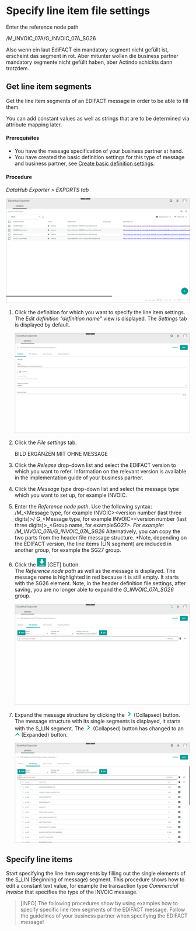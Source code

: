 # Specify line item file settings

Enter the reference node path

/M_INVOIC_07A/G_INVOIC_07A_SG26



Also wenn ein laut EdiFACT ein mandatory segment nicht gefüllt ist, erscheint das segment in rot.
Aber mitunter wollen die business partner mandatory segmente nicht gefüllt haben, aber Actindo schickts dann trotzdem.

## Get line item segments

Get the line item segments of an EDIFACT message in order to be able to fill them.  
  
You can add constant values as well as strings that are to be determined via attribute mapping later. 


#### Prerequisites

- You have the message specification of your business partner at hand.
- You have created the basic definition settings for this type of message and business partner, see [Create basic definition settings](./01_ManageDefinitions.md#create-basic-definition-settings).

#### Procedure

*DataHub Exporter > EXPORTS tab*

![Exporter definitions](../../Assets/Screenshots/EDI/Operation/ExportDefinitions.png "[Exporter definitions]")

1. Click the definition for which you want to specify the line item settings.
    The *Edit definition "definition name"* view is displayed. The *Settings* tab is displayed by default.

    ![Edit definition](../../Assets/Screenshots/EDI/Operation/ExportDefinitionEditLineItems.png "[Edit definition]")

2. Click the *File settings* tab.

    BILD ERGÄNZEN MIT OHNE MESSAGE

3. Click the *Release* drop-down list and select the EDIFACT version to which you want to refer. Information on the relevant version is available in the implementation guide of your business partner.

4. Click the *Message type* drop-down list and select the message type which you want to set up, for example INVOIC.

5. Enter the *Reference node path*. Use the following syntax:    
    /M_<Message type, for example INVOIC>_<EDIFACT>_<version number (last three digits)>/ G_<Message type, for example INVOIC>_<EDIFACT>_<version number (last three digits)>_<Group name, for exampleSG27>*. 
    For example: /M_INVOIC_07A/G_INVOIC_07A_SG26*
    Alternatively, you can copy the two parts from the header file message structure. 
    *Note, depending on the EDIFACT version, the line items (LIN segment) are included in another group, for example the SG27 group.
    
    

5. Click the ![Get](../../Assets/Icons/Download.png "[Get]") [GET] button.   
    The *Reference node path* as well as the message is displayed. The message name is highlighted in red because it is still empty. It starts with the SG26 element. Note, in the header definition file settings, after saving, you are no longer able to expand the *G_INVOIC_07A_SG26* group.

    ![Message](../../Assets/Screenshots/EDI/Operation/ExportDefMessageStructureLineItems.png "[Message]")

6. Expand the message structure by clicking the ![Collapsed](../../Assets/Icons/NodeCollapsed.png "[Collapsed]") (Collapsed) button.   
    The message structure with its single segments is displayed, it starts with the S_LIN segment. The ![Collapsed](../../Assets/Icons/NodeCollapsed.png "[Collapsed]") (Collapsed) button has changed to an ![Expanded](../../Assets/Icons/NodeExpanded.png "[Expanded]") (Expanded) button.

    ![Message structure](../../Assets/Screenshots/EDI/Operation/ExportDefMessageStructureSG26.png "[Message structure]")



## Specify line items

Start specifying the line item segments by filling out the single elements of the S_LIN (Beginning of message) segment. This procedure shows how to edit a constant text value, for example the transaction type *Commercial invoice* that specifies the type of the INVOIC message.

>[INFO] The following procedures show by using examples how to specify specific line item segments of the EDIFACT message. Follow the guidelines of your business partner when specifying the EDIFACT message! 